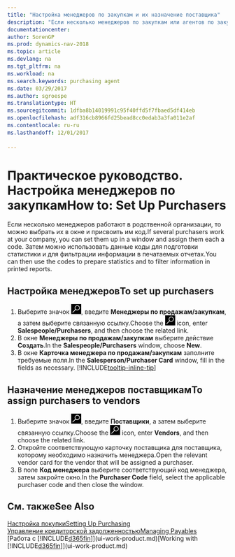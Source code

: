 ```yaml
---
title: "Настройка менеджеров по закупкам и их назначение поставщика"
description: "Если несколько менеджеров по закупкам или агентов по закупкам работают в организации, можно систематизировать их в целях проведения статистического анализа."
documentationcenter: 
author: SorenGP
ms.prod: dynamics-nav-2018
ms.topic: article
ms.devlang: na
ms.tgt_pltfrm: na
ms.workload: na
ms.search.keywords: purchasing agent
ms.date: 03/29/2017
ms.author: sgroespe
ms.translationtype: HT
ms.sourcegitcommit: 1dfba8b14019991c95f40ffd5f7fbaed5df414eb
ms.openlocfilehash: adf316cb8966fd25bead8cc0edab3a3fa011e2af
ms.contentlocale: ru-ru
ms.lasthandoff: 12/01/2017

---
```

# <a name="how-to-set-up-purchasers"></a><span data-ttu-id="6aa63-103">Практическое руководство. Настройка менеджеров по закупкам</span><span class="sxs-lookup"><span data-stu-id="6aa63-103">How to: Set Up Purchasers</span></span>
<span data-ttu-id="6aa63-104">Если несколько менеджеров работают в родственной организации, то можно выбрать их в окне и присвоить им код.</span><span class="sxs-lookup"><span data-stu-id="6aa63-104">If several purchasers work at your company, you can set them up in a window and assign them each a code.</span></span> <span data-ttu-id="6aa63-105">Затем можно использовать данные коды для подготовки статистики и для фильтрации информации в печатаемых отчетах.</span><span class="sxs-lookup"><span data-stu-id="6aa63-105">You can then use the codes to prepare statistics and to filter information in printed reports.</span></span>

## <a name="to-set-up-purchasers"></a><span data-ttu-id="6aa63-106">Настройка менеджеров</span><span class="sxs-lookup"><span data-stu-id="6aa63-106">To set up purchasers</span></span>
1. <span data-ttu-id="6aa63-107">Выберите значок ![Поиск страницы или отчета](media/ui-search/search_small.png "Значок поиска страницы или отчета"), введите **Менеджеры по продажам/закупкам**, а затем выберите связанную ссылку.</span><span class="sxs-lookup"><span data-stu-id="6aa63-107">Choose the ![Search for Page or Report](media/ui-search/search_small.png "Search for Page or Report icon") icon, enter **Salespeople/Purchasers**, and then choose the related link.</span></span>
2. <span data-ttu-id="6aa63-108">В окне **Менеджеры по продажам/закупкам** выберите действие **Создать**.</span><span class="sxs-lookup"><span data-stu-id="6aa63-108">In the **Salespeople/Purchasers** window, choose **New**.</span></span>
3. <span data-ttu-id="6aa63-109">В окне **Карточка менеджера по продажам/закупкам** заполните требуемые поля.</span><span class="sxs-lookup"><span data-stu-id="6aa63-109">In the **Salesperson/Purchaser Card** window, fill in the fields as necessary.</span></span> [!INCLUDE[tooltip-inline-tip](includes/tooltip-inline-tip_md.md)]

## <a name="to-assign-purchasers-to-vendors"></a><span data-ttu-id="6aa63-110">Назначение менеджеров поставщикам</span><span class="sxs-lookup"><span data-stu-id="6aa63-110">To assign purchasers to vendors</span></span>
1. <span data-ttu-id="6aa63-111">Выберите значок ![Поиск страницы или отчета](media/ui-search/search_small.png "Значок поиска страницы или отчета"), введите **Поставщики**, а затем выберите связанную ссылку.</span><span class="sxs-lookup"><span data-stu-id="6aa63-111">Choose the ![Search for Page or Report](media/ui-search/search_small.png "Search for Page or Report icon") icon, enter **Vendors**, and then choose the related link.</span></span>
2. <span data-ttu-id="6aa63-112">Откройте соответствующую карточку поставщика для поставщика, которому необходимо назначить менеджера.</span><span class="sxs-lookup"><span data-stu-id="6aa63-112">Open the relevant vendor card for the vendor that will be assigned a purchaser.</span></span>
3. <span data-ttu-id="6aa63-113">В поле **Код менеджера** выберите соответствующий код менеджера, затем закройте окно.</span><span class="sxs-lookup"><span data-stu-id="6aa63-113">In the **Purchaser Code** field, select the applicable purchaser code and then close the window.</span></span>

## <a name="see-also"></a><span data-ttu-id="6aa63-114">См. также</span><span class="sxs-lookup"><span data-stu-id="6aa63-114">See Also</span></span>
[<span data-ttu-id="6aa63-115">Настройка покупки</span><span class="sxs-lookup"><span data-stu-id="6aa63-115">Setting Up Purchasing</span></span>](purchasing-setup-purchasing.md)  
[<span data-ttu-id="6aa63-116">Управление кредиторской задолженностью</span><span class="sxs-lookup"><span data-stu-id="6aa63-116">Managing Payables</span></span>](payables-manage-payables.md)  
<span data-ttu-id="6aa63-117">[Работа с [!INCLUDE[d365fin](includes/d365fin_md.md)]](ui-work-product.md)</span><span class="sxs-lookup"><span data-stu-id="6aa63-117">[Working with [!INCLUDE[d365fin](includes/d365fin_md.md)]](ui-work-product.md)</span></span>

